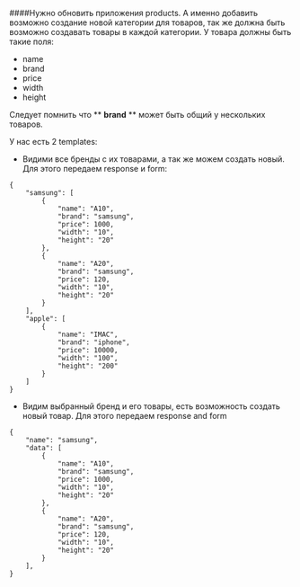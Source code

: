####Нужно обновить приложения products. А именно добавить возможно создание новой категории для товаров, так же должна быть возможно создавать товары в каждой категории.
У товара должны быть такие поля:
* name
* brand
* price
* width
* height

Следует помнить что ** **brand** ** может быть общий у нескольких товаров.

У нас есть 2 templates:
- Видими все бренды c их товарами, а так же можем создать новый. Для этого передаем response и form:
```bigquery 
{
    "samsung": [
        {
            "name": "A10",
            "brand": "samsung",
            "price": 1000,
            "width": "10",
            "height": "20"
        },
        {
            "name": "A20",
            "brand": "samsung",
            "price": 120,
            "width": "10",
            "height": "20"
        }
    ],
    "apple": [
        {
            "name": "IMAC",
            "brand": "iphone",
            "price": 10000,
            "width": "100",
            "height": "200"
        }
    ]
}
```
- Видим выбранный бренд и его товары, есть возможность создать новый товар. Для этого передаем response and form
```bigquery 
{
    "name": "samsung",
    "data": [
        {
            "name": "A10",
            "brand": "samsung",
            "price": 1000,
            "width": "10",
            "height": "20"
        },
        {
            "name": "A20",
            "brand": "samsung",
            "price": 120,
            "width": "10",
            "height": "20"
        }
    ],
}
```